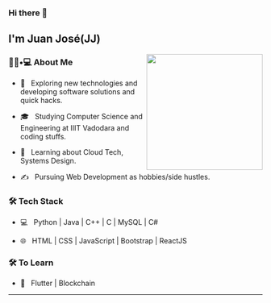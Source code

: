 ### Hi there 👋<h2> I'm Juan José(JJ)</h2>

<img align='right' src="https://giphy.com/embed/ndM7oIOjaDQOhMKtF3" width="230">
<h3> 👨🏻•💻 About Me </h3>



- 🤔 &nbsp; Exploring new technologies and developing software solutions and quick hacks.

- 🎓 &nbsp; Studying Computer Science and Engineering at IIIT Vadodara and coding stuffs.

- 🌱 &nbsp; Learning about Cloud Tech, Systems Design.

- ✍️ &nbsp; Pursuing Web Development as hobbies/side hustles.



<h3>🛠 Tech Stack</h3>



- 💻 &nbsp; Python | Java | C++ | C | MySQL | C#

- 🌐 &nbsp; HTML | CSS | JavaScript | Bootstrap | ReactJS

<!--

- 🛢 &nbsp; MySQL | MongoDB

- 🔧 &nbsp; Git | Markdown | Selenium | Tidyverse

- 🖥 &nbsp; AWS | Docker🐳 | Firebase

-->



<h3>🛠 To Learn</h3>

- 🔧 &nbsp; Flutter | Blockchain

<hr>
